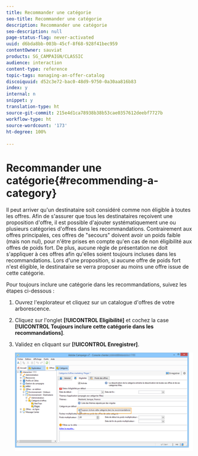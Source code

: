 ```yaml
---
title: Recommander une catégorie
seo-title: Recommander une catégorie
description: Recommander une catégorie
seo-description: null
page-status-flag: never-activated
uuid: d6bda8bb-003b-45cf-8f68-928f41bec959
contentOwner: sauviat
products: SG_CAMPAIGN/CLASSIC
audience: interaction
content-type: reference
topic-tags: managing-an-offer-catalog
discoiquuid: d52c3e72-bac0-48d9-9750-0a30aa816b83
index: y
internal: n
snippet: y
translation-type: ht
source-git-commit: 215e4d1ca78938b38b53cae0357612deebf7727b
workflow-type: ht
source-wordcount: '173'
ht-degree: 100%

---
```



# Recommander une catégorie{#recommending-a-category}

Il peut arriver qu&#39;un destinataire soit considéré comme non éligible à toutes les offres. Afin de s&#39;assurer que tous les destinataires reçoivent une proposition d&#39;offre, il est possible d&#39;ajouter systématiquement une ou plusieurs catégories d&#39;offres dans les recommandations. Contrairement aux offres principales, ces offres de &quot;secours&quot; doivent avoir un poids faible (mais non nul), pour n&#39;être prises en compte qu&#39;en cas de non éligibilité aux offres de poids fort. De plus, aucune règle de présentation ne doit s&#39;appliquer à ces offres afin qu&#39;elles soient toujours incluses dans les recommandations. Lors d&#39;une proposition, si aucune offre de poids fort n&#39;est éligible, le destinataire se verra proposer au moins une offre issue de cette catégorie.

Pour toujours inclure une catégorie dans les recommandations, suivez les étapes ci-dessous :

1. Ouvrez l&#39;explorateur et cliquez sur un catalogue d&#39;offres de votre arborescence.
1. Cliquez sur l&#39;onglet **[!UICONTROL Eligibilité]** et cochez la case **[!UICONTROL Toujours inclure cette catégorie dans les recommandations]**.
1. Validez en cliquant sur **[!UICONTROL Enregistrer]**.

   ![](assets/offer_cat_default_001.png)

